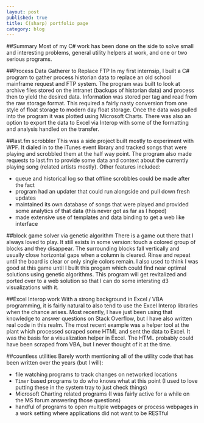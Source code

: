 ```yaml
---
layout: post
published: true
title: C(sharp) portfolio page
category: blog
---
```




##Summary
Most of my C# work has been done on the side to solve small and interesting problems, general utility helpers at work, and one or two serious programs.

##Process Data Gatherer to Replace FTP
In my first internsip, I built a C# program to gather process historian data to replace an old school mainframe request and FTP system.  The program was built to look at archive files stored on the intranet (backups of historian data) and process then to yield the desired data.  Information was stored per tag and read from the raw storage format.  This required a fairly nasty conversion from one style of float storage to modern day float storage.  Once the data was pulled into the program it was plotted using Microsoft Charts. There was also an option to export the data to Excel via Interop with some of the formatting and analysis handled on the transfer.

##last.fm scrobbler
This was a side project built mostly to experiment with WPF.  It dialed in to the iTunes event library and tracked songs that were playing and scrobbled them at the half way point.  The program also made requests to last.fm to provide some data and context about the currently playing song (related artists mostly).  Other features included:

 - queue and historical log so that offline scrobbles could be made after the fact
 - program had an updater that could run alongside and pull down fresh updates
 - maintained its own database of songs that were played and provided some analytics of that data (this never got as far as I hoped)
 - made extensive use of templates and data binding to get a web like interface

##block game solver via genetic algorithm
There is a game out there that I always loved to play.  It still exists in some version: touch a colored group of blocks and they disappear.  The surrounding blocks fall vertically and usually close horizontal gaps when a column is cleared. Rinse and repeat until the board is clear or only single colors remain.  I also used to think I was good at this game until I built this progam which could find near optimal solutions using genetic algorithms.  This program will get revitalized and ported over to a web solution so that I can do some intersting d3 visualizations with it.

##Excel Interop work
With a strong background in Excel / VBA programming, it is fairly natural to also tend to use the Excel Interop libraries when the chance arises.  Most recently, I have just been using that knowledge to answer questions on Stack Overflow, but I have also written real code in this realm.  The most recent example was a helper tool at the plant which processed scraped some HTML and sent the data to Excel.  It was the basis for a visualization helper in Excel.  The HTML probably could have been scraped from VBA, but I never thought of it at the time.

##countless utilities
Barely worth mentioning all of the utility code that has been written over the years (but I will):

 - file watching programs to track changes on networked locations
 - `Timer` based programs to do who knows what at this point (I used to love putting these in the system tray to just check things)
 - Microsoft Charting related programs (I was fairly active for a while on the MS forum answering those questions)
 - handful of programs to open multiple webpages or process webpages in a work setting where applications did not want to be RESTful
